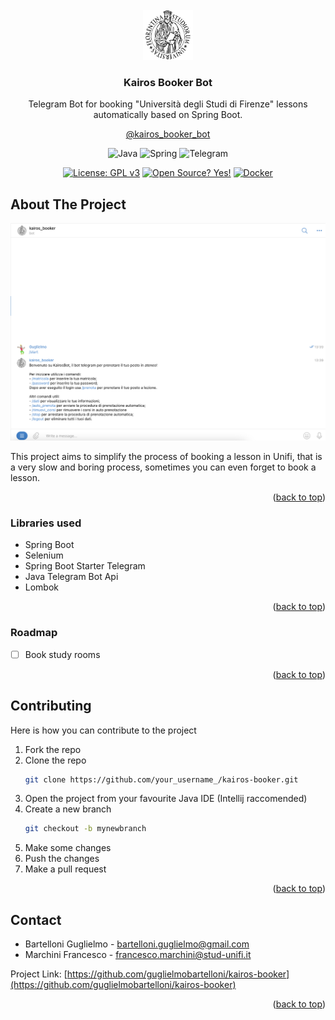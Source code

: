 <div id="top"></div>
<!-- PROJECT LOGO -->
<br />
<div align="center">
  <a href="https://github.com/othneildrew/Best-README-Template">
    <img src="img/logo.jpg" alt="Logo" width="80" height="80">
  </a>

<h3 align="center">Kairos Booker Bot</h3>

  <p align="center">
Telegram Bot for booking "Università degli Studi di Firenze" lessons automatically based on Spring Boot.

[@kairos_booker_bot](https://t.me/kairos_booker_bot)

![Java](https://img.shields.io/badge/java-%23ED8B00.svg?style=for-the-badge&logo=java&logoColor=white)
![Spring](https://img.shields.io/badge/spring-%236DB33F.svg?style=for-the-badge&logo=spring&logoColor=white)
![Telegram](https://img.shields.io/badge/Telegram-2CA5E0?style=for-the-badge&logo=telegram&logoColor=white)

[![License: GPL v3](https://img.shields.io/badge/License-GPLv3-blue.svg)](https://www.gnu.org/licenses/gpl-3.0)
[![Open Source? Yes!](https://badgen.net/badge/Open%20Source%20%3F/Yes%21/blue?icon=github)](https://github.com/Naereen/badges/)
[![Docker](https://badgen.net/badge/icon/docker?icon=docker&label)](https://https://docker.com/)




  </p>
</div>

<!-- ABOUT THE PROJECT -->

## About The Project

<img src="img/screen.png" alt="bot_screenshot">

This project aims to simplify the process of booking a lesson in Unifi, that is a very slow and boring process,
sometimes you can even forget to book a lesson.
<p align="right">(<a href="#top">back to top</a>)</p>

### Libraries used

- Spring Boot
- Selenium
- Spring Boot Starter Telegram
- Java Telegram Bot Api
- Lombok

<p align="right">(<a href="#top">back to top</a>)</p>

### Roadmap

- [ ] Book study rooms

<p align="right">(<a href="#top">back to top</a>)</p>

## Contributing

Here is how you can contribute to the project

1. Fork the repo
2. Clone the repo
   ```sh
   git clone https://github.com/your_username_/kairos-booker.git
   ```
3. Open the project from your favourite Java IDE (Intellij raccomended)
4. Create a new branch
   ```sh
   git checkout -b mynewbranch
   ```
5. Make some changes
6. Push the changes
7. Make a pull request

<p align="right">(<a href="#top">back to top</a>)</p>


## Contact

- Bartelloni Guglielmo - bartelloni.guglielmo@gmail.com
- Marchini Francesco - francesco.marchini@stud-unifi.it

Project
Link: [https://github.com/guglielmobartelloni/kairos-booker](https://github.com/guglielmobartelloni/kairos-booker)

<p align="right">(<a href="#top">back to top</a>)</p>
